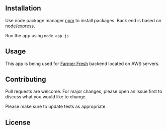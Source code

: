 ## Installation

Use node package manager [npm](https://nodejs.org/en/) to install packages.
Back end is based on [node/express](https://www.npmjs.com/package/express). 

Run the app using ```node app.js```

## Usage

This app is being used for [Farmer Fresh](https://farmerfresh.ca/) backend located on AWS servers.

## Contributing
Pull requests are welcome. For major changes, please open an issue first to discuss what you would like to change.

Please make sure to update tests as appropriate.

## License
